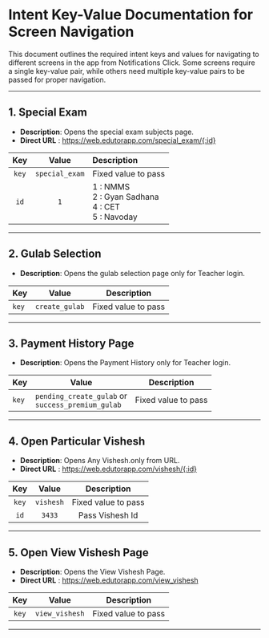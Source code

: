# Intent Key-Value Documentation for Screen Navigation

This document outlines the required intent keys and values for navigating to different screens in
the app from Notifications Click. Some screens require a single key-value pair, while others need
multiple key-value pairs to be passed for proper navigation.

---

## 1. Special Exam

- **Description**: Opens the special exam subjects page.
- **Direct URL** : https://web.edutorapp.com/special_exam/{:id}

| **Key** |   **Value**    | **Description**                                            |
|:-------:|:--------------:|:-----------------------------------------------------------|
|  `key`  | `special_exam` | Fixed value to pass                                        |
|  `id`   |      `1`       | 1 : NMMS <br/>2 : Gyan Sadhana<br/>4 : CET <br/>5 : Navoday|

---

## 2. Gulab Selection

- **Description**: Opens the gulab selection page only for Teacher login.

| **Key** | **Value**      | **Description**     |
|---------|----------------|---------------------|
| `key`   | `create_gulab` | Fixed value to pass |

---

## 3. Payment History Page

- **Description**: Opens the Payment History only for Teacher login.

| **Key** | **Value**                                              | **Description**     |
|---------|--------------------------------------------------------|---------------------|
| `key`   | `pending_create_gulab` or <br/>`success_premium_gulab` | Fixed value to pass |

---

## 4. Open Particular Vishesh

- **Description**: Opens Any Vishesh.only from URL.
- **Direct URL** : https://web.edutorapp.com/vishesh/{:id}

| **Key** | **Value** |   **Description**   |
|:-------:|:---------:|:-------------------:|
|  `key`  | `vishesh` | Fixed value to pass |
|  `id`   |  `3433`   |   Pass Vishesh Id   |

---

## 5. Open View Vishesh Page

- **Description**: Opens the View Vishesh Page.
- **Direct URL** : https://web.edutorapp.com/view_vishesh

| **Key** |   **Value**    |   **Description**   |
|:-------:|:--------------:|:-------------------:|
|  `key`  | `view_vishesh` | Fixed value to pass |

---
